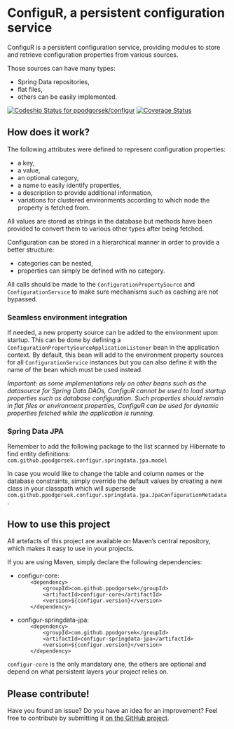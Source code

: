 # ConfiguR, a persistent configuration service

ConfiguR is a persistent configuration service, providing modules to store and retrieve configuration properties from various sources.

Those sources can have many types:
* Spring Data repositories,
* flat files,
* others can be easily implemented.

[![Codeship Status for ppodgorsek/configur](https://app.codeship.com/projects/0c73e7d0-77cb-0137-13fa-726db4a00d18/status?branch=master)](https://app.codeship.com/projects/350108)
[![Coverage Status](https://coveralls.io/repos/github/ppodgorsek/configur/badge.svg?branch=master)](https://coveralls.io/github/ppodgorsek/configur?branch=master)

## How does it work?

The following attributes were defined to represent configuration properties:
* a key,
* a value,
* an optional category,
* a name to easily identify properties,
* a description to provide additional information,
* variations for clustered environments according to which node the property is fetched from.

All values are stored as strings in the database but methods have been provided to convert them to various other types after being fetched.

Configuration can be stored in a hierarchical manner in order to provide a better structure:
* categories can be nested,
* properties can simply be defined with no category.

All calls should be made to the `ConfigurationPropertySource` and `ConfigurationService` to make sure mechanisms such as caching are not bypassed.

### Seamless environment integration

If needed, a new property source can be added to the environment upon startup. This can be done by defining a `ConfigurationPropertySourceApplicationListener` bean in the application context. By default, this bean will add to the environment property sources for all `ConfigurationService` instances but you can also define it with the name of the bean which must be used instead.

*Important: as some implementations rely on other beans such as the datasource for Spring Data DAOs, ConfiguR cannot be used to load startup properties such as database configuration. Such properties should remain in flat files or environment properties, ConfiguR can be used for dynamic properties fetched while the application is running.*

### Spring Data JPA

Remember to add the following package to the list scanned by Hibernate to find entity definitions: `com.github.ppodgorsek.configur.springdata.jpa.model`

In case you would like to change the table and column names or the database constraints, simply override the default values by creating a new class in your classpath which will supersede `com.github.ppodgorsek.configur.springdata.jpa.JpaConfigurationMetadata`.

## How to use this project

All artefacts of this project are available on Maven’s central repository, which makes it easy to use in your projects.

If you are using Maven, simply declare the following dependencies:
* configur-core:  
`    <dependency>`  
`        <groupId>com.github.ppodgorsek</groupId>`  
`        <artifactId>configur-core</artifactId>`  
`        <version>${configur.version}</version>`  
`    </dependency>`

* configur-springdata-jpa:  
`    <dependency>`  
`        <groupId>com.github.ppodgorsek</groupId>`  
`        <artifactId>configur-springdata-jpa</artifactId>`  
`        <version>${configur.version}</version>`  
`    </dependency>`

`configur-core` is the only mandatory one, the others are optional and depend on what persistent layers your project relies on.

## Please contribute!

Have you found an issue? Do you have an idea for an improvement? Feel free to contribute by submitting it [on the GitHub project](https://github.com/ppodgorsek/configur/issues).
